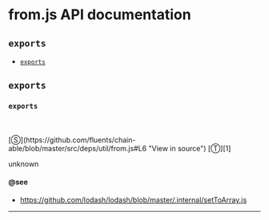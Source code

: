 # from.js API documentation

<!-- div class="toc-container" -->

<!-- div -->

## `exports`
* <a href="#exports"  data-meta="exports"  data-call="exports"  data-category="Properties"  data-description="unknown"  data-name="exports"  data-see="href https github com lodash lodash blob master internal setToArray js label https github com lodash lodash blob master internal setToArray js"  data-all="meta exports call exports category Properties description unknown name exports member see href https github com lodash lodash blob master internal setToArray js label https github com lodash lodash blob master internal setToArray js notes todos klassProps" >`exports`</a>

<!-- /div -->

<!-- /div -->

<!-- div class="doc-container" -->

<!-- div -->

## `exports`

<!-- div -->

<h3 id="exports" data-member="" data-category="Properties" data-name="exports"><code>exports</code></h3>
<br>
<br>
[&#x24C8;](https://github.com/fluents/chain-able/blob/master/src/deps/util/from.js#L6 "View in source") [&#x24C9;][1]

unknown


#### @see 

* <a href="https://github.com/lodash/lodash/blob/master/.internal/setToArray.js" >https://github.com/lodash/lodash/blob/master/.internal/setToArray.js</a>
---

<!-- /div -->

<!-- /div -->

<!-- /div -->

 [1]: #exports "Jump back to the TOC."
